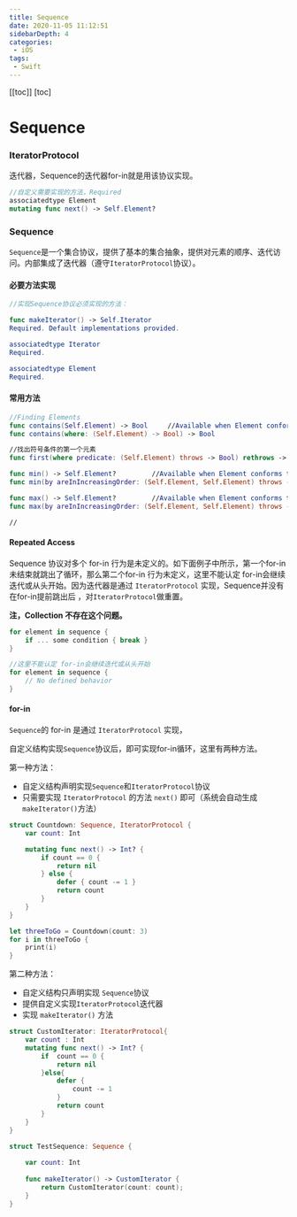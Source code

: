 ```yaml
---
title: Sequence
date: 2020-11-05 11:12:51
sidebarDepth: 4
categories: 
 - iOS
tags: 
 - Swift
---
```


[[toc]]
[toc]

# Sequence

### IteratorProtocol

迭代器，Sequence的迭代器for-in就是用该协议实现。

```swift
//自定义需要实现的方法，Required
associatedtype Element
mutating func next() -> Self.Element?
```



### Sequence

`Sequence`是一个集合协议，提供了基本的集合抽象，提供对元素的顺序、迭代访问。内部集成了迭代器（遵守`IteratorProtocol`协议）。



#### 必要方法实现

```swift
//实现Sequence协议必须实现的方法：

func makeIterator() -> Self.Iterator
Required. Default implementations provided.

associatedtype Iterator
Required.

associatedtype Element
Required.

```



#### 常用方法

```swift
//Finding Elements
func contains(Self.Element) -> Bool		//Available when Element conforms to Equatable.
func contains(where: (Self.Element) -> Bool) -> Bool

//找出符号条件的第一个元素
func first(where predicate: (Self.Element) throws -> Bool) rethrows -> Self.Element?

func min() -> Self.Element?			//Available when Element conforms to Comparable.
func min(by areInIncreasingOrder: (Self.Element, Self.Element) throws -> Bool) rethrows -> Self.Element?

func max() -> Self.Element?			//Available when Element conforms to Comparable.
func max(by areInIncreasingOrder: (Self.Element, Self.Element) throws -> Bool) rethrows -> Self.Element?

//

```



#### Repeated Access

Sequence 协议对多个 for-in 行为是未定义的。如下面例子中所示，第一个for-in未结束就跳出了循环，那么第二个for-in 行为未定义，这里不能认定 for-in会继续迭代或从头开始。因为迭代器是通过 `IteratorProtocol` 实现，Sequence并没有在for-in提前跳出后 ，对`IteratorProtocol`做重置。

**注，Collection 不存在这个问题。**

```swift
for element in sequence {
    if ... some condition { break }
}

//这里不能认定 for-in会继续迭代或从头开始
for element in sequence {
    // No defined behavior
}
```



#### for-in

`Sequence`的 for-in 是通过 `IteratorProtocol` 实现，

自定义结构实现`Sequence`协议后，即可实现for-in循环，这里有两种方法。



第一种方法：

* 自定义结构声明实现`Sequence`和`IteratorProtocol`协议
* 只需要实现 `IteratorProtocol` 的方法 `next()` 即可（系统会自动生成 `makeIterator()`方法）

```swift
struct Countdown: Sequence, IteratorProtocol {
    var count: Int

    mutating func next() -> Int? {
        if count == 0 {
            return nil
        } else {
            defer { count -= 1 }
            return count
        }
    }
}

let threeToGo = Countdown(count: 3)
for i in threeToGo {
    print(i)
}
```



第二种方法：

* 自定义结构只声明实现 `Sequence`协议
* 提供自定义实现`IteratorProtocol`迭代器
* 实现 `makeIterator()` 方法

```swift
struct CustomIterator: IteratorProtocol{
    var count : Int
    mutating func next() -> Int? {
        if  count == 0 {
            return nil
        }else{
            defer {
                count -= 1
            }
            return count
        }
    }
}

struct TestSequence: Sequence {
    
    var count: Int
    
    func makeIterator() -> CustomIterator {
        return CustomIterator(count: count);
    }
}


```



